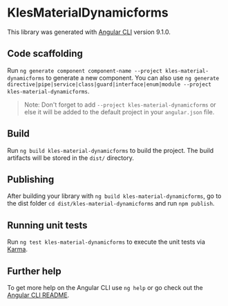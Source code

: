 # KlesMaterialDynamicforms

This library was generated with [Angular CLI](https://github.com/angular/angular-cli) version 9.1.0.

## Code scaffolding

Run `ng generate component component-name --project kles-material-dynamicforms` to generate a new component. You can also use `ng generate directive|pipe|service|class|guard|interface|enum|module --project kles-material-dynamicforms`.
> Note: Don't forget to add `--project kles-material-dynamicforms` or else it will be added to the default project in your `angular.json` file. 

## Build

Run `ng build kles-material-dynamicforms` to build the project. The build artifacts will be stored in the `dist/` directory.

## Publishing

After building your library with `ng build kles-material-dynamicforms`, go to the dist folder `cd dist/kles-material-dynamicforms` and run `npm publish`.

## Running unit tests

Run `ng test kles-material-dynamicforms` to execute the unit tests via [Karma](https://karma-runner.github.io).

## Further help

To get more help on the Angular CLI use `ng help` or go check out the [Angular CLI README](https://github.com/angular/angular-cli/blob/master/README.md).
